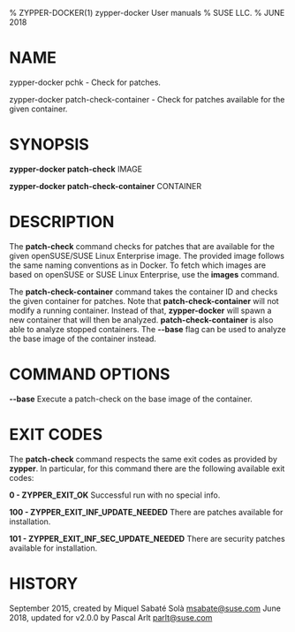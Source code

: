 % ZYPPER-DOCKER(1) zypper-docker User manuals
% SUSE LLC.
% JUNE 2018
# NAME
zypper\-docker pchk \- Check for patches.

zypper\-docker patch-check-container \- Check for patches available for the
given container.

# SYNOPSIS
**zypper-docker patch-check** IMAGE

**zypper-docker patch-check-container** CONTAINER

# DESCRIPTION
The **patch-check** command checks for patches that are available for the
given openSUSE/SUSE Linux Enterprise image. The provided image follows the
same naming conventions as in Docker. To fetch which images are based on
openSUSE or SUSE Linux Enterprise, use the **images** command.

The **patch-check-container** command takes the container ID and checks the given
container for patches. Note that **patch-check-container** will not modify a running
container. Instead of that, **zypper-docker** will spawn a new container that will
then be analyzed. **patch-check-container** is also able to analyze stopped containers.
The **--base** flag can be used to analyze the base image of the container instead.

# COMMAND OPTIONS
**--base**
  Execute a patch-check on the base image of the container.

# EXIT CODES
The **patch-check** command respects the same exit codes as provided by
**zypper**. In particular, for this command there are the following available
exit codes:

**0 \- ZYPPER\_EXIT\_OK**
  Successful run with no special info.

**100 \- ZYPPER\_EXIT\_INF\_UPDATE\_NEEDED**
  There are patches available for installation.

**101 \- ZYPPER\_EXIT\_INF\_SEC\_UPDATE\_NEEDED**
  There are security patches available for installation.

# HISTORY
September 2015, created by Miquel Sabaté Solà <msabate@suse.com>
June 2018, updated for v2.0.0 by Pascal Arlt <parlt@suse.com>
